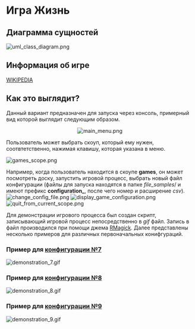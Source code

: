 # Игра Жизнь

## Диаграмма сущностей

![uml_class_diagram.png](https://github.com/sinventor/life_game/blob/master/diagrams/uml_class_diagram-2.png)

## Информация об игре
[WIKIPEDIA](https://ru.wikipedia.org/wiki/%D0%96%D0%B8%D0%B7%D0%BD%D1%8C_%28%D0%B8%D0%B3%D1%80%D0%B0%29)

## Как это выглядит?

Данный вариант предназначен для запуска через консоль, примерный вид которой выглядит следующим образом.

<div style="text-align:center" markdown="1">

![main_menu.png](https://github.com/sinventor/life_game/blob/master/images/main_menu.png)

</div>

Пользователь может выбрать скоуп, который ему нужен, соотвтетственно, нажимая клавишу, которая указана в меню.

![games_scope.png](https://github.com/sinventor/life_game/blob/master/images/games_scope.png)

Например, когда пользователь находится в скоупе **games**, он может посмотреть доску, запустить игровой процесс, выбрать новый файл конфигурации (файлы для запуска находятся в папке *file_samples*/ и имеют префикс **configuration_**, после чего номер и расширение *csv*).
![change_config_file.png](https://github.com/sinventor/life_game/blob/master/images/change_config_file.png)
![display_game_configuration.png](https://github.com/sinventor/life_game/blob/master/images/display_game_configuration.png)
![quit_from_current_scope.png](https://github.com/sinventor/life_game/blob/master/images/quit_from_current_scope.png)

Для демонстрации игрового процесса был создан скрипт, записывающий игровой процесс непосредственно в *gif* файл.
Запись в файл производился при помощи джема [RMagick](https://rubygems.org/gems/rmagick/). Далее представлены несколько примеров для различных первоначальных конифгураций.

### Пример для [конфигурации №7](https://github.com/sinventor/life_game/blob/master/file_samples/configuration_7.csv)

![demonstration_7.gif](https://github.com/sinventor/life_game/blob/master/images/demos/demonstration_7.gif)

### Пример для [конфигурации №8](https://github.com/sinventor/life_game/blob/master/file_samples/configuration_8.csv)
![demonstration_8.gif](https://github.com/sinventor/life_game/blob/master/images/demos/demonstration_8.gif)

### Пример для [конфигурации №9](https://github.com/sinventor/life_game/blob/master/file_samples/configuration_9.csv)
![demonstration_9.gif](https://github.com/sinventor/life_game/blob/master/images/demos/demonstration_9.gif)